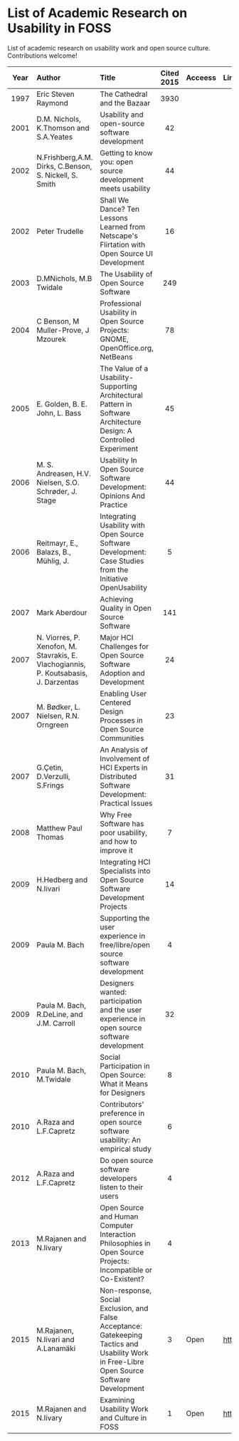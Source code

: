 # List of Academic Research on Usability in FOSS
List of academic research on usability work and open source culture. Contributions welcome!


| Year      | Author         | Title  |Cited 2015 |Acceess  |Link |
| :----: |:--------|:--------------------------------|:-----:|:-----|:----|
| 1997    | Eric Steven Raymond | The Cathedral and the Bazaar |3930|||
|2001|D.M. Nichols, K.Thomson and S.A.Yeates|Usability and open-source software development|42||
|2002| N.Frishberg,A.M. Dirks, C.Benson, S. Nickell, S. Smith|Getting to know you: open source development meets usability|44||
|2002|Peter Trudelle|Shall We Dance? Ten Lessons Learned from Netscape's Flirtation with Open Source UI Development|16||
|2003|D.MNichols, M.B Twidale|The Usability of Open Source Software|249||
|2004|C Benson, M Muller-Prove, J Mzourek|Professional Usability in Open Source Projects: GNOME, OpenOffice.org, NetBeans|78||
|2005|E. Golden, B. E. John, L. Bass|The Value of a Usability-Supporting Architectural Pattern in Software Architecture Design: A Controlled Experiment|45||
|2006|M. S. Andreasen, H.V. Nielsen, S.O. Schrøder, J. Stage|Usability In Open Source Software Development: Opinions And Practice|44||
|2006|Reitmayr, E., Balazs, B., Mühlig, J.|Integrating Usability with Open Source Software Development: Case Studies from the Initiative OpenUsability|5||
|2007|Mark Aberdour|Achieving Quality in Open Source Software|141||
|2007|N. Viorres, P. Xenofon, M. Stavrakis, E. Vlachogiannis, P. Koutsabasis, J. Darzentas|Major HCI Challenges for Open Source Software Adoption and Development|24||
|2007|M. Bødker, L. Nielsen, R.N. Orngreen|Enabling User Centered Design Processes in Open Source Communities|23||
|2007|G.Çetin, D.Verzulli, S.Frings|An Analysis of Involvement of HCI Experts in Distributed Software Development: Practical Issues|31||
|2008|Matthew Paul Thomas|Why Free Software has poor usability, and how to improve it|7||
|2009|H.Hedberg and N.Iivari|Integrating HCI Specialists into Open Source Software Development Projects|14||
|2009|Paula M. Bach|Supporting the user experience in free/libre/open source software development|4||
|2009|Paula M. Bach, R.DeLine, and J.M. Carroll|Designers wanted: participation and the user experience in open source software development|32||
|2010|Paula M. Bach, M.Twidale|Social Participation in Open Source: What it Means for Designers|8||
|2010|A.Raza and L.F.Capretz|Contributors' preference in open source software usability: An empirical study|6||
|2012|A.Raza and L.F.Capretz|Do open source software developers listen to their users|4||
|2013|M.Rajanen and N.Iivary|Open Source and Human Computer Interaction Philosophies in Open Source Projects: Incompatible or Co-Existent?|4||
|2015|M.Rajanen, N.Iivari and A.Lanamäki|Non-response, Social Exclusion, and False Acceptance: Gatekeeping Tactics and Usability Work in Free-Libre Open Source Software Development|3|Open|http://cc.oulu.fi/~mrajanen/INTERACT2015_rajanen_iivari_lanamaki.pdf|
|2015|M.Rajanen and N.Iivary| Examining Usability Work and Culture in FOSS|1|Open|http://cc.oulu.fi/~mrajanen/OSS2015_rajanen_iivari.pdf|










